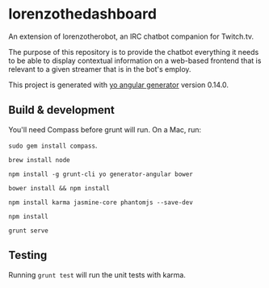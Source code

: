 # lorenzothedashboard
An extension of lorenzotherobot, an IRC chatbot companion for Twitch.tv.

The purpose of this repository is to provide the chatbot everything it needs
to be able to display contextual information on a web-based frontend that is
relevant to a given streamer that is in the bot's employ.

This project is generated with [yo angular generator](https://github.com/yeoman/generator-angular)
version 0.14.0.

## Build & development

You'll need Compass before grunt will run. On a Mac, run:

`sudo gem install compass`.

`brew install node`

`npm install -g grunt-cli yo generator-angular bower`

`bower install && npm install`

`npm install karma jasmine-core phantomjs --save-dev`

`npm install`

`grunt serve`

## Testing

Running `grunt test` will run the unit tests with karma.
